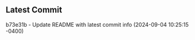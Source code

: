
## Latest Commit
b73e31b - Update README with latest commit info (2024-09-04 10:25:15 -0400) <Yunxi-Zhou>
